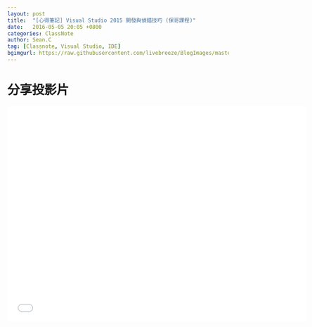 ```yaml
---
layout: post
title:  "[心得筆記] Visual Studio 2015 開發與偵錯技巧 (保哥課程)"
date:   2016-05-05 20:05 +0800
categories: ClassNote
author: Sean.C
tag: [Classnote, Visual Studio, IDE]
bgimgurl: https://raw.githubusercontent.com/livebreeze/BlogImages/master/Images2017/20170318_CodingAtThePoor.JPG
---
```


# 分享投影片

<iframe src="//slides.com/livebreeze/visual-studio-2015/embed?style=light" width="680" height="490" scrolling="no" frameborder="0" webkitallowfullscreen mozallowfullscreen allowfullscreen></iframe>